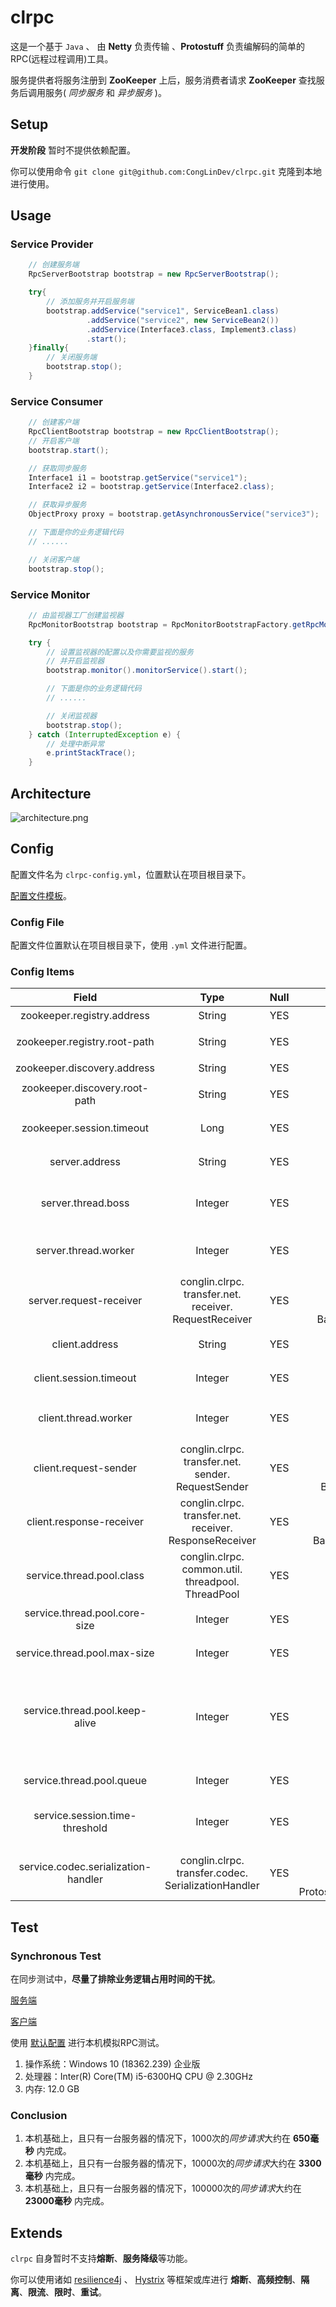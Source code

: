 # clrpc

这是一个基于 `Java` 、 由 **Netty** 负责传输 、**Protostuff** 负责编解码的简单的RPC(远程过程调用)工具。

服务提供者将服务注册到 **ZooKeeper** 上后，服务消费者请求 **ZooKeeper** 查找服务后调用服务( *同步服务* 和 *异步服务* )。

## Setup

**开发阶段** 暂时不提供依赖配置。

你可以使用命令 `git clone git@github.com:CongLinDev/clrpc.git` 克隆到本地进行使用。

## Usage

### Service Provider

```java
    // 创建服务端
    RpcServerBootstrap bootstrap = new RpcServerBootstrap();

    try{
        // 添加服务并开启服务端
        bootstrap.addService("service1", ServiceBean1.class)
                 .addService("service2", new ServiceBean2())
                 .addService(Interface3.class, Implement3.class)
                 .start();
    }finally{
        // 关闭服务端
        bootstrap.stop();
    }
```

### Service Consumer

```java
    // 创建客户端
    RpcClientBootstrap bootstrap = new RpcClientBootstrap();
    // 开启客户端
    bootstrap.start();

    // 获取同步服务
    Interface1 i1 = bootstrap.getService("service1");
    Interface2 i2 = bootstrap.getService(Interface2.class);

    // 获取异步服务
    ObjectProxy proxy = bootstrap.getAsynchronousService("service3");

    // 下面是你的业务逻辑代码
    // ......

    // 关闭客户端
    bootstrap.stop();
```

### Service Monitor

```java
    // 由监视器工厂创建监视器
    RpcMonitorBootstrap bootstrap = RpcMonitorBootstrapFactory.getRpcMonitorBootstrap(MonitorType.CONSOLE);

    try {
        // 设置监视器的配置以及你需要监视的服务
        // 并开启监视器
        bootstrap.monitor().monitorService().start();

        // 下面是你的业务逻辑代码
        // ......

        // 关闭监视器
        bootstrap.stop();
    } catch (InterruptedException e) {
        // 处理中断异常
        e.printStackTrace();
    }
```

## Architecture

![architecture.png](https://i.loli.net/2019/08/17/tuz5amEcxgZseHM.png)

## Config

配置文件名为 `clrpc-config.yml`，位置默认在项目根目录下。

[配置文件模板](https://github.com/CongLinDev/clrpc/blob/master/clrpc-config.yml)。

### Config File

配置文件位置默认在项目根目录下，使用 `.yml` 文件进行配置。

### Config Items

| Field | Type | Null | Default | Remark |
| :------: | :------: | :------: | :------: | :------: |
| zookeeper.registry.address | String | YES | localhost:2181 | 服务注册地址 |
| zookeeper.registry.root-path | String | YES | /clrpc | 服务注册根节点 |
| zookeeper.discovery.address | String | YES | localhost:2181 | 服务搜索地址 |
| zookeeper.discovery.root-path | String | YES | /clrpc | 服务搜索根节点 |
| zookeeper.session.timeout | Long | YES | 5000 | 超时时间，单位为毫秒 |
| server.address | String | YES | localhost:5100 | 服务提供者地址 |
| server.thread.boss | Integer | YES | 1 | 服务提供者的bossGroup线程数 |
| server.thread.worker | Integer | YES | 4 | 服务提供者的workerGroup线程数 |
| server.request-receiver | conglin.clrpc.<br>transfer.net.<br>receiver.<br>RequestReceiver | YES | conglin.clrpc.<br>transfer.net.<br>receiver.<br>BasicRequestReceiver | 请求接收器 |
| client.address | String | YES | localhost:5200 | 服务使用者地址 |
| client.session.timeout | Integer | YES | 5000 | 超时时间，单位为毫秒 |
| client.thread.worker | Integer | YES | 4 | 服务使用者的workerGroup线程数 |
| client.request-sender | conglin.clrpc.<br>transfer.net.<br>sender.<br>RequestSender | YES | conglin.clrpc.<br>transfer.net.<br>sender.<br>BasicRequestSender | 请求发送器 |
| client.response-receiver | conglin.clrpc.<br>transfer.net.<br>receiver.<br>ResponseReceiver | YES |conglin.clrpc.<br>transfer.net.<br>receiver.<br>BasicResponseReceiver | 回复接收器 |
| service.thread.pool.class | conglin.clrpc.<br>common.util.<br>threadpool.<br>ThreadPool | YES | conglin.clrpc.<br>common.util.<br>threadpool.<br>FixedThreadPool | 业务线程池 |
| service.thread.pool.core-size | Integer | YES | 5 | 业务线程池核心线程数 |
| service.thread.pool.max-size | Integer | YES | 10 | 业务线程池最大线程数 |
| service.thread.pool.keep-alive | Integer | YES | 1000 | 当线程数大于核心时，多余空闲线程在终止之前等待新任务的最长时间 |
| service.thread.pool.queue | Integer | YES | 10 | 业务线程池队列数 |
| service.session.time-threshold | Integer | YES | 5000 | 响应时间阈值，单位为毫秒 |
| service.codec.serialization-handler | conglin.clrpc.<br>transfer.codec.<br>SerializationHandler | YES | conglin.clrpc.<br>transfer.codec.<br>protostuff.<br>ProtostuffSerializationHandler | 序列化处理器，默认使用 Protostuff |

## Test

### Synchronous Test

在同步测试中，**尽量了排除业务逻辑占用时间的干扰**。

[服务端](https://github.com/CongLinDev/clrpc/blob/master/src/test/java/conglin/clrpc/test/benchmark/sync/SyncServerTimeTest.java)

[客户端](https://github.com/CongLinDev/clrpc/blob/master/src/test/java/conglin/clrpc/test/benchmark/sync/SyncClientTimeTest.java)

使用 [默认配置](https://github.com/CongLinDev/clrpc/blob/master/clrpc-config.yml) 进行本机模拟RPC测试。

1. 操作系统：Windows 10 (18362.239) 企业版
2. 处理器：Inter(R) Core(TM) i5-6300HQ CPU @ 2.30GHz
3. 内存: 12.0 GB

### Conclusion

1. 本机基础上，且只有一台服务器的情况下，1000次的*同步请求*大约在 **650毫秒** 内完成。
2. 本机基础上，且只有一台服务器的情况下，10000次的*同步请求*大约在 **3300毫秒** 内完成。
3. 本机基础上，且只有一台服务器的情况下，100000次的*同步请求*大约在 **23000毫秒** 内完成。

## Extends

`clrpc` 自身暂时不支持**熔断**、**服务降级**等功能。

你可以使用诸如 [resilience4j](https://github.com/resilience4j/resilience4j) 、 [Hystrix](https://github.com/Netflix/Hystrix) 等框架或库进行 **熔断**、**高频控制**、**隔离**、**限流**、**限时**、**重试**。
